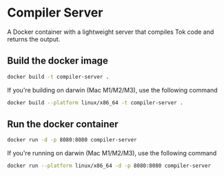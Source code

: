 # Compiler Server

A Docker container with a lightweight server that compiles Tok code and returns the output.

## Build the docker image

```bash
docker build -t compiler-server .
```

If you're building on darwin (Mac M1/M2/M3), use the following command

```bash
docker build --platform linux/x86_64 -t compiler-server .
```

## Run the docker container

```bash
docker run -d -p 8080:8080 compiler-server
```

If you're running on darwin (Mac M1/M2/M3), use the following command

```bash
docker run --platform linux/x86_64 -d -p 8080:8080 compiler-server
```
